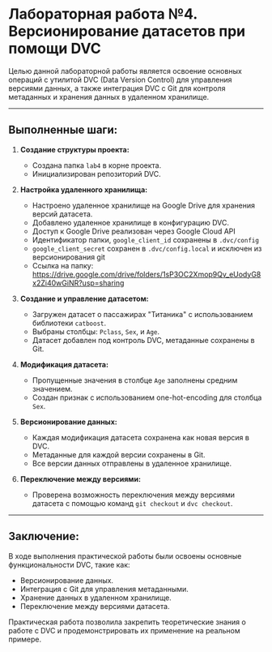 # Лабораторная работа №4. Версионирование датасетов при помощи DVC

Целью данной лабораторной работы является освоение основных операций с утилитой DVC (Data Version Control) для управления версиями данных, а также интеграция DVC с Git для контроля метаданных и хранения данных в удаленном хранилище.

---

## **Выполненные шаги:**

1. **Создание структуры проекта:**
   - Создана папка `lab4` в корне проекта.
   - Инициализирован репозиторий DVC.

2. **Настройка удаленного хранилища:**
   - Настроено удаленное хранилище на Google Drive для хранения версий датасета.
   - Добавлено удаленное хранилище в конфигурацию DVC.
   - Доступ к Google Drive реализован через Google Cloud API
   - Идентификатор папки, `google_client_id` сохранены в `.dvc/config`
   - `google_client_secret` сохранен в `.dvc/config.local` и исключен из версионирования git
   - Ссылка на папку: https://drive.google.com/drive/folders/1sP3OC2Xmop9Qv_eUodyG8x2Zi40wGiNR?usp=sharing

3. **Создание и управление датасетом:**
   - Загружен датасет о пассажирах "Титаника" с использованием библиотеки `catboost`.
   - Выбраны столбцы: `Pclass`, `Sex`, и `Age`.
   - Датасет добавлен под контроль DVC, метаданные сохранены в Git.

4. **Модификация датасета:**
   - Пропущенные значения в столбце `Age` заполнены средним значением.
   - Создан признак с использованием one-hot-encoding для столбца `Sex`.

5. **Версионирование данных:**
   - Каждая модификация датасета сохранена как новая версия в DVC.
   - Метаданные для каждой версии сохранены в Git.
   - Все версии данных отправлены в удаленное хранилище.

6. **Переключение между версиями:**
   - Проверена возможность переключения между версиями датасета с помощью команд `git checkout` и `dvc checkout`.

---

## **Заключение:**

В ходе выполнения практической работы были освоены основные функциональности DVC, такие как:
- Версионирование данных.
- Интеграция с Git для управления метаданными.
- Хранение данных в удаленном хранилище.
- Переключение между версиями датасета.

Практическая работа позволила закрепить теоретические знания о работе с DVC и продемонстрировать их применение на реальном примере.
